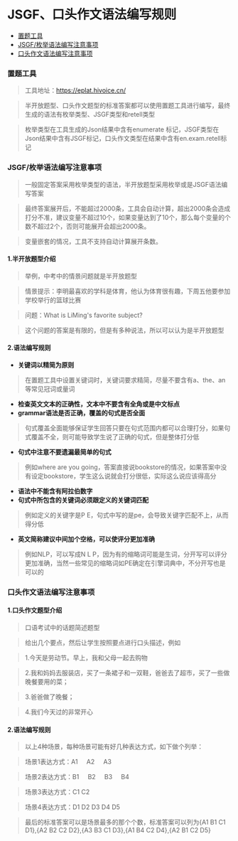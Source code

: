 # JSGF、口头作文语法编写规则

* [置题工具](#tool-introduce)
* [JSGF/枚举语法编写注意事项](#JSGF)
* [口头作文语法编写注意事项](#retell)


### <a name="tool-introduce"></a> 置题工具



> 工具地址：https://eplat.hivoice.cn/

> 半开放题型、口头作文题型的标准答案都可以使用置题工具进行编写，最终生成的语法有枚举类型、JSGF类型和retell类型

> 枚举类型在工具生成的Json结果中含有enumerate 标记，JSGF类型在Json结果中含有JSGF标记，口头作文类型在结果中含有en.exam.retell标记

 
 
### <a name="JSGF"></a> JSGF/枚举语法编写注意事项

> 一般固定答案采用枚举类型的语法，半开放题型采用枚举或是JSGF语法编写答案

> 最终答案展开后，不能超过2000条，工具会自动计算，超出2000条会造成打分不准，建议变量不超过10个，如果变量达到了10个，那么每个变量的个数不超过2个，否则可能展开会超出2000条。

> 变量嵌套的情况，工具不支持自动计算展开条数。

#### 1.半开放题型介绍

> 举例，中考中的情景问题就是半开放题型

> 情景提示：李明最喜欢的学科是体育，他认为体育很有趣，下周五他要参加学校举行的篮球比赛

> 问题：What is LiMing's favorite subject?

> 这个问题的答案是有限的，但是有多种说法，所以可以认为是半开放题型


#### 2.语法编写规则

* **关键词以精简为原则**
> 在置题工具中设置关键词时，关键词要求精简，尽量不要含有a、the、an 等常见冠词或量词
* **检查英文文本的正确性，文本中不要含有全角或是中文标点**
* **grammar语法是否正确，覆盖的句式是否全面**
> 句式覆盖全面能够保证学生回答只要在句式范围内都可以合理打分，如果句式覆盖不全，则可能导致学生说了正确的句式，但是整体打分低
* **句式中注意不要遗漏最简单的句式**
> 例如where are you going，答案直接说bookstore的情况，如果答案中没有设定bookstore，学生这么说就会打分很低，实际这么说应该得高分
* **语法中不能含有阿拉伯数字**
* **句式中所包含的关键词必须跟定义的关键词匹配**
> 例如定义的关键字是P E，句式中写的是pe，会导致关键字匹配不上，从而得分低
* **英文简称建议中间加个空格，可以使评分更加准确**
> 例如NLP，可以写成N L P，因为有的缩略词可能是生词，分开写可以评分更加准确，当然一些常见的缩略词如PE确定在引擎词典中，不分开写也是可以的



### <a name="retell"></a> 口头作文语法编写注意事项


#### 1.口头作文题型介绍

> 口语考试中的话题简述题型

> 给出几个要点，然后让学生按照要点进行口头描述，例如

> 1.今天是劳动节。早上，我和父母一起去购物

> 2.我和妈妈去服装店，买了一条裙子和一双鞋，爸爸去了超市，买了一些做晚餐要用的菜；

> 3.爸爸做了晚餐；

> 4.我们今天过的非常开心

#### 2.语法编写规则

> 以上4种场景，每种场景可能有好几种表达方式，如下做个列举：

> 场景1表达方式：A1     A2     A3

> 场景2表达方式：B1     B2     B3     B4

> 场景3表达方式：C1     C2

> 场景4表达方式：D1     D2     D3     D4     D5

> 最后的标准答案可以是场景最多的那个个数，标准答案可以列为{A1 B1 C1 D1},{A2 B2 C2 D2},{A3 B3 C1 D3},{A1 B4 C2 D4},{A2 B1 C2 D5}

